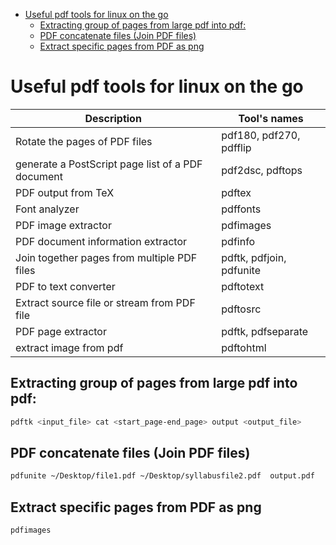 <!--ts-->
   * [Useful pdf tools for linux on the go](#useful-pdf-tools-for-linux-on-the-go)
      * [Extracting group of pages from large pdf into pdf:](#extracting-group-of-pages-from-large-pdf-into-pdf)
      * [PDF concatenate files (Join PDF files)](#pdf-concatenate-files-join-pdf-files)
      * [Extract specific pages from PDF as png](#extract-specific-pages-from-pdf-as-png)

<!-- Added by: gil_diy, at: Fri 27 May 2022 18:30:14 IDT -->

<!--te-->

# Useful pdf tools for linux on the go

Description | Tool's names
------------------------------------|-----
Rotate the pages of PDF files | pdf180, pdf270, pdfflip
generate a PostScript page list of a PDF document | pdf2dsc, pdftops
PDF output from TeX | pdftex
Font analyzer | pdffonts
PDF image extractor | pdfimages
PDF document information extractor  | pdfinfo
Join together pages from multiple PDF files | pdftk, pdfjoin, pdfunite
PDF to text converter | pdftotext
Extract source file or stream from PDF file | pdftosrc
PDF page extractor | pdftk, pdfseparate
extract image from pdf | pdftohtml



## Extracting group of pages from large pdf into pdf:

```bash
pdftk <input_file> cat <start_page-end_page> output <output_file>
```

## PDF concatenate files (Join PDF files)
```bash
pdfunite ~/Desktop/file1.pdf ~/Desktop/syllabusfile2.pdf  output.pdf 
```

## Extract specific pages from PDF as png

```bash
pdfimages
```